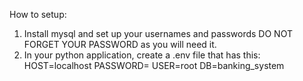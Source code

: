 How to setup:

1. Install mysql and set up your usernames and passwords DO NOT FORGET YOUR PASSWORD as you will need it.
3. In your python application, create a .env file that has this:
    HOST=localhost
    PASSWORD=<your password goes here>
    USER=root
    DB=banking_system
